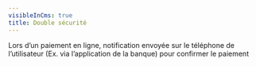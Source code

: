 ```yaml
---
visibleInCms: true
title: Double sécurité
---
```

<!--StartFragment-->

Lors d’un paiement en ligne, notification envoyée sur le téléphone de l’utilisateur (Ex. via l’application de la banque) pour confirmer le paiement

<!--EndFragment-->
